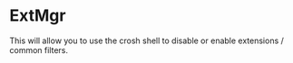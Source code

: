 # ExtMgr
This will allow you to use the crosh shell to disable or enable extensions / common filters.
